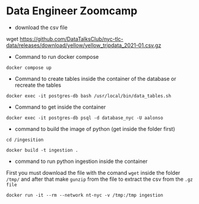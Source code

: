 # Data Engineer Zoomcamp

- download the csv file

wget https://github.com/DataTalksClub/nyc-tlc-data/releases/download/yellow/yellow_tripdata_2021-01.csv.gz 

- Command to run docker compose

 ``` docker compose up ```

- Command to create tables inside the container of the database or recreate the tables

```docker exec -it postgres-db bash /usr/local/bin/data_tables.sh```

- Command to get inside the container

```docker exec -it postgres-db psql -d database_nyc -U aalonso```

- command to build the image of python (get inside the folder first)

``` cd /ingesition ```

``` docker build -t ingestion . ```

- command to run python ingestion inside the container

First you must download the file with the comand ```wget``` inside the folder ``` /tmp/ ``` and after that make ```gunzip``` from the file to extract the csv from the ```.gz file ```

```docker run -it --rm --network nt-nyc -v /tmp:/tmp ingestion ``` 

